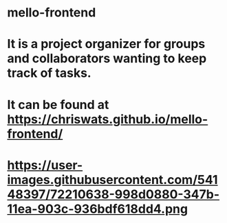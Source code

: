 # mello-frontend
# It is a project organizer for groups and collaborators wanting to keep track of tasks.
# It can be found at https://chriswats.github.io/mello-frontend/
# https://user-images.githubusercontent.com/54148397/72210638-998d0880-347b-11ea-903c-936bdf618dd4.png
